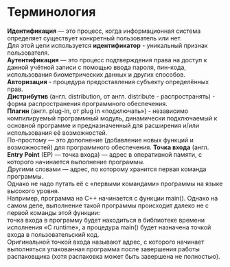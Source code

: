 # Терминология
**Идентификация** — это процесс, когда информационная система определяет существует конкретный пользователь или нет.<br>
Для этой цели используется **идентификатор** - уникальный признак пользователя.<br>
**Аутентификация** — это процесс подтверждения права на доступ к данной учётной записи с помощью ввода пароля, пин-кода, использования биометрических данных и других способов.<br>
**Авторизация** - процедура предоставления субъекту определённых прав.<br>
**Дистрибутив** (англ. distribution, от англ. distribute - распространять) - форма распространения программного обеспечения.<br>
**Плагин** (англ. plug-in, от plug in «подключать») - независимо компилируемый программный модуль, динамически подключаемый к основной программе и предназначенный для расширения и/или использования её возможностей.<br>
По-простому — это дополнение (добавление новых функций и возможностей) для программного обеспечения.
**Точка входа** (англ. **Entry Point** (EP) — точка входа) — адрес в оперативной памяти, с которого начинается выполнение программы.<br>
Другими словами — адрес, по которому хранится первая команда программы.<br>
Однако не надо путать её с «первыми командами» программы на языке высокого уровня.<br>
Например, программа на C++ начинается с функции main(). Однако на самом деле, выполнение такой программы происходит далеко не с первой команды этой функции:<br>
точка входа в программу будет находиться в библиотеке времени исполнения «C runtime», а процедура main() будет назначена точкой входа в пользовательский код.<br>
Оригинальной точкой входа называют адрес, с которого начинает выполняться упакованная программа после завершения работы распаковщика (хотя распаковка может быть завершена не полностью).<br>
